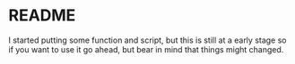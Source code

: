 # README

I started putting some function and script, but this is still at a early stage so if you want to use it go ahead, but bear in mind that things might changed.

